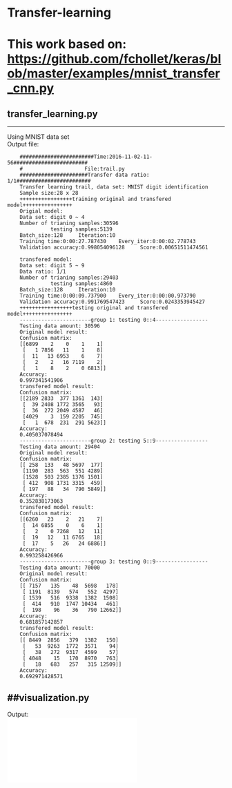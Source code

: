 # Transfer-learning
This work based on:  
https://github.com/fchollet/keras/blob/master/examples/mnist_transfer_cnn.py
=======================================
## transfer_learning.py
-------------
Using MNIST data set  
Output file: 

        ########################Time:2016-11-02-11-56########################        
        #                    File:trail.py
        ######################Transfer data ratio: 1/1########################
        Transfer learning trail, data set: MNIST digit identification
        Sample size:28 x 28
        +++++++++++++++++training original and transfered model++++++++++++++++
        Origial model:
        Data set: digit 0 ~ 4
        Number of trianing samples:30596
                  testing samples:5139
        Batch_size:128     Iteration:10
        Training time:0:00:27.787430    Every_iter:0:00:02.778743
        Validation accuracy:0.998054096128     Score:0.00651511474561

        transfered model:
        Data set: digit 5 ~ 9
        Data ratio: 1/1
        Number of trianing samples:29403
                  testing samples:4860
        Batch_size:128     Iteration:10
        Training time:0:00:09.737900    Every_iter:0:00:00.973790
        Validation accuracy:0.991769547423     Score:0.0243353945427
        +++++++++++++++++testing original and transfered model++++++++++++++++
        -----------------------group 1: testing 0::4-----------------
        Testing data amount: 30596
        Original model result:
        Confusion matrix:
        [[6899    2    0    1    1]
         [   1 7856   11    1    8]
         [  11   13 6953    6    7]
         [   2    2   16 7119    2]
         [   1    8    2    0 6813]]
        Accuracy:
        0.997341541906
        transfered model result:
        Confusion matrix:
        [[2189 2833  377 1361  143]
         [  39 2408 1772 3565   93]
         [  36  272 2049 4587   46]
         [4029    3  159 2205  745]
         [   1  678  231  291 5623]]
        Accuracy:
        0.405037078494
        -----------------------group 2: testing 5::9-----------------
        Testing data amount: 29404
        Original model result:
        Confusion matrix:
        [[ 258  133   48 5697  177]
         [1190  283  563  551 4289]
         [1528  503 2385 1376 1501]
         [ 412  908 1731 3315  459]
         [ 197   88   34  790 5849]]
        Accuracy:
        0.352838173063
        transfered model result:
        Confusion matrix:
        [[6260   23    2   21    7]
         [  14 6855    0    6    1]
         [   2    0 7268   12   11]
         [  19   12   11 6765   18]
         [  17    5   26   24 6886]]
        Accuracy:
        0.993258426966
        -----------------------group 3: testing 0::9-----------------
        Testing data amount: 70000
        Original model result:
        Confusion matrix:
        [[ 7157   135    48  5698   178]
         [ 1191  8139   574   552  4297]
         [ 1539   516  9338  1382  1508]
         [  414   910  1747 10434   461]
         [  198    96    36   790 12662]]
        Accuracy:
        0.681857142857
        transfered model result:
        Confusion matrix:
        [[ 8449  2856   379  1382   150]
         [   53  9263  1772  3571    94]
         [   38   272  9317  4599    57]
         [ 4048    15   170  8970   763]
         [   18   683   257   315 12509]]
        Accuracy:
        0.692971428571
##visualization.py
-----------------------------------
Output:  
![image](file:///media/kaku/Work/transfer_learning/result/Acc_all_2016-11-02-19-42.html)


